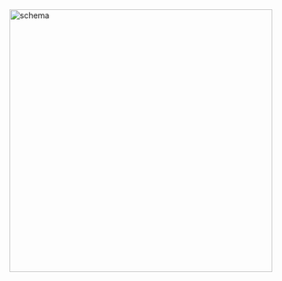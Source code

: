 <img width="462" alt="schema" src="https://github.com/user-attachments/assets/6b7b2381-2e7d-491f-b6a5-36f46df70ca4" />
